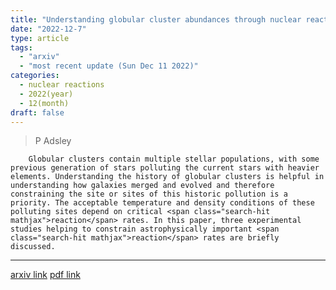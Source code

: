 ```yaml
---
title: "Understanding globular cluster abundances through nuclear reactions"
date: "2022-12-7"
type: article
tags:
  - "arxiv"
  - "most recent update (Sun Dec 11 2022)"
categories:
  - nuclear reactions
  - 2022(year)
  - 12(month)
draft: false
---
```


> P Adsley

        Globular clusters contain multiple stellar populations, with some previous generation of stars polluting the current stars with heavier elements. Understanding the history of globular clusters is helpful in understanding how galaxies merged and evolved and therefore constraining the site or sites of this historic pollution is a priority. The acceptable temperature and density conditions of these polluting sites depend on critical <span class="search-hit mathjax">reaction</span> rates. In this paper, three experimental studies helping to constrain astrophysically important <span class="search-hit mathjax">reaction</span> rates are briefly discussed.

---

[arxiv link](https://arxiv.org/abs/2212.03648)
[pdf link](https://arxiv.org/pdf/2212.03648)